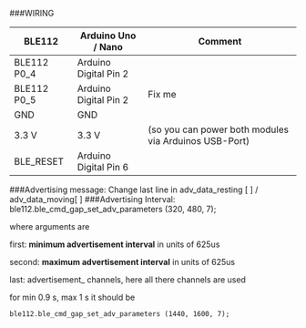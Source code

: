###WIRING

|BLE112        | Arduino Uno / Nano  | Comment |
|--------------|---------------------|---------|
|BLE112 P0_4   |Arduino Digital Pin 2|         |
|BLE112 P0_5   |Arduino Digital Pin 2|Fix me   |
|GND           |GND                  |         |
|3.3 V         |3.3 V                |(so you can power both modules via Arduinos USB-Port)|
|BLE_RESET     |Arduino Digital Pin 6|         |
###Advertising message:
Change last line in	adv_data_resting [ ]  / adv_data_moving[ ]
###Advertising Interval:
ble112.ble_cmd_gap_set_adv_parameters (320, 480, 7);

where arguments are

first: 	**minimum advertisement interval** in units of 625us

second: **maximum advertisement interval** in units of 625us

last: advertisement_ channels, here all there channels are used

for min 0.9 s, max 1 s it should be 

```
ble112.ble_cmd_gap_set_adv_parameters (1440, 1600, 7);
```
